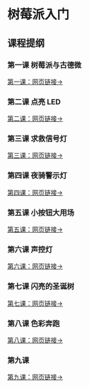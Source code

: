 # 树莓派入门

## 课程提纲

### 第一课 树莓派与古德微
[第一课：网页链接→](https://mp.weixin.qq.com/s/wMBOO5gH_Ks3cD1izhLXqg)
### 第二课 点亮 LED
[第二课：网页链接→](https://mp.weixin.qq.com/s/YPKsdgknQozhu6Nc18yI9g)
### 第三课 求救信号灯
[第三课：网页链接→](https://mp.weixin.qq.com/s/Z0di6gZm36fCGzTaibXdzg)
### 第四课 夜骑警示灯
[第四课：网页链接→](https://mp.weixin.qq.com/s/0OHsrOX3tvGqcRjVf-VgZA)
### 第五课 小按钮大用场
[第五课：网页链接→](https://mp.weixin.qq.com/s/5o9fUUpZfL1KMXlOVA8XhA)
### 第六课 声控灯
[第六课：网页链接→](https://mp.weixin.qq.com/s/Kr42Yq3xOEmgdFXyJH42JA)
### 第七课 闪亮的圣诞树
[第七课：网页链接→](https://mp.weixin.qq.com/s/u03z0i1-b-ckpP4FX8BXiQ)
### 第八课 色彩奔跑
[第八课：网页链接→]()
### 第九课 
[第九课：网页链接→]()


